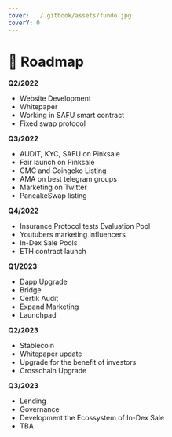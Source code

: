 ```yaml
---
cover: ../.gitbook/assets/fundo.jpg
coverY: 0
---
```


# 🚀 Roadmap

**Q2/2022**

* Website Development
* Whitepaper&#x20;
* Working in SAFU smart contract&#x20;
* Fixed swap protocol

**Q3/2022**

* AUDIT, KYC, SAFU on Pinksale&#x20;
* Fair launch on Pinksale&#x20;
* CMC and Coingeko Listing&#x20;
* AMA on best telegram groups&#x20;
* Marketing on Twitter&#x20;
* PancakeSwap listing

**Q4/2022**

* Insurance Protocol tests Evaluation Pool&#x20;
* Youtubers marketing influencers&#x20;
* In-Dex Sale Pools
* ETH contract launch

**Q1/2023**

* Dapp Upgrade&#x20;
* Bridge&#x20;
* Certik Audit&#x20;
* Expand Marketing&#x20;
* Launchpad

**Q2/2023**

* &#x20;Stablecoin&#x20;
* Whitepaper update&#x20;
* Upgrade for the benefit of investors&#x20;
* Crosschain Upgrade&#x20;

**Q3/2023**&#x20;

* Lending&#x20;
* Governance&#x20;
* Development the Ecossystem of In-Dex Sale&#x20;
* TBA

